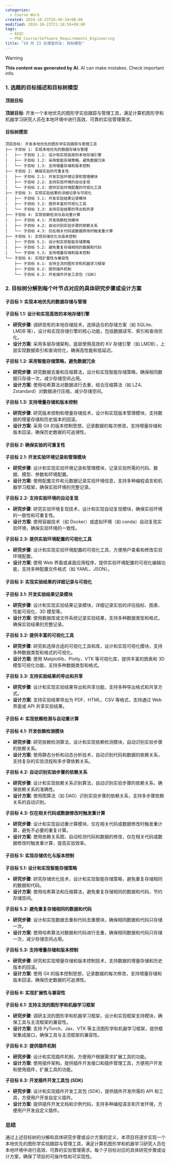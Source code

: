 ```yaml
---
categories:
  - Course Work
created: 2024-10-23T20:49:34+08:00
modified: 2024-10-23T21:18:59+08:00
tags:
  - AIGC
  - PhD_Course/Software_Requirements_Engineering
title: "10 月 23 日课堂作业: 目标模型"
---
```


> [!WARNING]
> **This content was generated by AI.**
> AI can make mistakes. Check important info.

### 1. 选题的目标描述和目标树模型

#### 顶层目标

**顶层目标**: 开发一个本地优先的图形学实验跟踪与管理工具，满足计算机图形学和机器学习研究人员在本地环境中进行高效、可靠的实验管理需求。

#### 目标树模型

```plaintext
顶层目标: 开发本地优先的图形学实验跟踪与管理工具
├── 子目标 1: 实现本地优先的数据存储与管理
│   ├── 子目标 1.1: 设计和实现高效的本地存储引擎
│   ├── 子目标 1.2: 采用智能存储策略，避免数据冗余
│   └── 子目标 1.3: 支持增量存储和版本控制
├── 子目标 2: 确保实验的可重复性
│   ├── 子目标 2.1: 开发实验环境记录和管理模块
│   ├── 子目标 2.2: 支持实验环境的自动复现
│   └── 子目标 2.3: 提供实验环境配置的可视化工具
├── 子目标 3: 实现实验结果的详细记录与可视化
│   ├── 子目标 3.1: 开发实验结果记录模块
│   ├── 子目标 3.2: 提供丰富的可视化工具
│   └── 子目标 3.3: 支持实验结果的导出和共享
├── 子目标 4: 实现依赖检测与自动重计算
│   ├── 子目标 4.1: 开发依赖检测模块
│   ├── 子目标 4.2: 自动识别实验步骤的依赖关系
│   └── 子目标 4.3: 仅在相关代码或数据修改时触发重计算
├── 子目标 5: 实现存储优化与版本控制
│   ├── 子目标 5.1: 设计和实现智能存储策略
│   ├── 子目标 5.2: 避免重复存储相同的数据和代码
│   └── 子目标 5.3: 支持增量存储和版本控制
└── 子目标 6: 实现扩展性与兼容性
    ├── 子目标 6.1: 支持主流的图形学和机器学习框架
    ├── 子目标 6.2: 提供插件机制
    └── 子目标 6.3: 开发插件开发工具包 (SDK)
```

### 2. 目标树分解到每个叶节点对应的具体研究步骤或设计方案

#### 子目标 1: 实现本地优先的数据存储与管理

**子目标 1.1: 设计和实现高效的本地存储引擎**
- **研究步骤**: 调研现有的本地存储技术，选择适合的存储方案（如 SQLite、LMDB 等），设计和实现存储引擎的核心功能，包括数据读写、索引和查询优化。
- **设计方案**: 采用多层存储架构，底层使用高效的 KV 存储引擎（如 LMDB），上层实现数据索引和查询优化，确保高性能和低延迟。

**子目标 1.2: 采用智能存储策略，避免数据冗余**
- **研究步骤**: 研究数据去重和压缩算法，设计和实现智能存储策略，确保相同数据只存储一次，减少存储空间占用。
- **设计方案**: 使用哈希算法对数据进行去重，结合压缩算法（如 LZ4、Zstandard）对数据进行压缩，减少存储空间。

**子目标 1.3: 支持增量存储和版本控制**
- **研究步骤**: 研究版本控制和增量存储技术，设计和实现版本管理模块，支持数据的增量存储和历史版本的回滚。
- **设计方案**: 采用 Git 的版本控制思想，记录数据的每次修改，支持增量存储和版本回滚，确保历史数据的可追溯性。

#### 子目标 2: 确保实验的可重复性

**子目标 2.1: 开发实验环境记录和管理模块**
- **研究步骤**: 设计和实现实验环境记录和管理模块，记录实验所需的代码、数据、模型、参数和环境配置。
- **设计方案**: 使用配置文件和元数据记录实验环境信息，支持多种编程语言和机器学习框架，确保实验环境的完整记录。

**子目标 2.2: 支持实验环境的自动复现**
- **研究步骤**: 研究实验环境复现技术，设计和实现自动复现模块，确保实验环境的一致性和可重复性。
- **设计方案**: 使用容器技术（如 Docker）或虚拟环境（如 conda）自动复现实验环境，确保实验环境的一致性。

**子目标 2.3: 提供实验环境配置的可视化工具**
- **研究步骤**: 设计和实现实验环境配置的可视化工具，方便用户查看和修改实验环境配置。
- **设计方案**: 使用 Web 界面或桌面应用程序，提供实验环境配置的可视化编辑功能，支持多种配置文件格式（如 YAML、JSON）。

#### 子目标 3: 实现实验结果的详细记录与可视化

**子目标 3.1: 开发实验结果记录模块**
- **研究步骤**: 设计和实现实验结果记录模块，详细记录实验的评估指标、图表、性能可视化、3D 模型等。
- **设计方案**: 使用数据库或文件系统记录实验结果，支持多种数据类型和格式，确保实验结果的完整记录。

**子目标 3.2: 提供丰富的可视化工具**
- **研究步骤**: 研究和选择合适的可视化工具和库，设计和实现可视化模块，支持多种数据类型和格式的可视化。
- **设计方案**: 使用 Matplotlib、Plotly、VTK 等可视化库，提供丰富的图表和 3D 模型可视化功能，支持多种数据类型和格式。

**子目标 3.3: 支持实验结果的导出和共享**
- **研究步骤**: 设计和实现实验结果导出和共享功能，支持多种导出格式和共享方式。
- **设计方案**: 支持实验结果导出为 PDF、HTML、CSV 等格式，支持通过 Web 界面或 API 共享实验结果。

#### 子目标 4: 实现依赖检测与自动重计算

**子目标 4.1: 开发依赖检测模块**
- **研究步骤**: 研究依赖检测算法，设计和实现依赖检测模块，自动识别实验步骤的依赖关系。
- **设计方案**: 使用静态分析和动态分析技术，自动识别代码和数据的依赖关系，支持复杂的实验流程和多步骤依赖关系。

**子目标 4.2: 自动识别实验步骤的依赖关系**
- **研究步骤**: 设计和实现依赖关系识别算法，自动识别实验步骤的依赖关系，确保依赖关系的准确性。
- **设计方案**: 使用图算法（如 DAG）识别实验步骤的依赖关系，支持多步骤依赖关系的自动识别。

**子目标 4.3: 仅在相关代码或数据修改时触发重计算**
- **研究步骤**: 设计和实现自动重计算模块，仅在相关代码或数据修改时触发重计算，避免不必要的重复计算。
- **设计方案**: 使用依赖关系图，自动检测代码和数据的修改，仅在相关代码或数据修改时触发重计算，提高实验效率。

#### 子目标 5: 实现存储优化与版本控制

**子目标 5.1: 设计和实现智能存储策略**
- **研究步骤**: 研究存储优化技术，设计和实现智能存储策略，避免重复存储相同的数据和代码。
- **设计方案**: 使用哈希算法和压缩算法，避免重复存储相同的数据和代码，节约存储空间。

**子目标 5.2: 避免重复存储相同的数据和代码**
- **研究步骤**: 设计和实现数据去重和代码去重模块，确保相同数据和代码只存储一次。
- **设计方案**: 使用哈希算法对数据和代码进行去重，确保相同数据和代码只存储一次，减少存储空间占用。

**子目标 5.3: 支持增量存储和版本控制**
- **研究步骤**: 研究和实现增量存储和版本控制技术，支持数据的增量存储和历史版本的回滚。
- **设计方案**: 使用 Git 的版本控制思想，记录数据的每次修改，支持增量存储和版本回滚，确保历史数据的可追溯性。

#### 子目标 6: 实现扩展性与兼容性

**子目标 6.1: 支持主流的图形学和机器学习框架**
- **研究步骤**: 调研主流的图形学和机器学习框架，设计和实现框架支持模块，确保工具与主流框架的兼容性。
- **设计方案**: 支持 PyTorch、Jax、VTK 等主流图形学和机器学习框架，提供框架集成接口，确保工具与主流框架的兼容性。

**子目标 6.2: 提供插件机制**
- **研究步骤**: 设计和实现插件机制，方便用户根据需求扩展工具的功能。
- **设计方案**: 使用插件架构，提供插件开发接口和插件管理工具，方便用户开发和使用插件，扩展工具的功能。

**子目标 6.3: 开发插件开发工具包 (SDK)**
- **研究步骤**: 设计和实现插件开发工具包 (SDK)，提供插件开发所需的 API 和工具，方便用户开发自定义插件。
- **设计方案**: 提供插件开发文档和示例代码，支持多种编程语言和开发环境，方便用户开发自定义插件。

### 总结

通过上述目标树的分解和具体研究步骤或设计方案的定义，本项目将逐步实现一个本地优先的图形学实验跟踪与管理工具，满足计算机图形学和机器学习研究人员在本地环境中进行高效、可靠的实验管理需求。每个子目标对应的具体研究步骤或设计方案，确保了项目的可操作性和可实现性。
